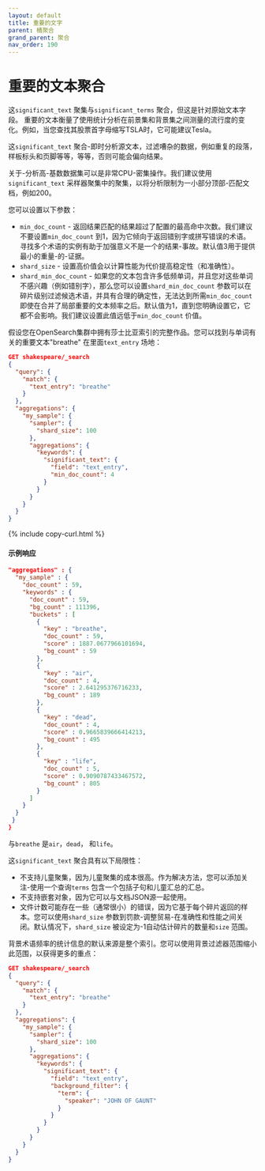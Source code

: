 ```yaml
---
layout: default
title: 重要的文字
parent: 桶聚合
grand_parent: 聚合
nav_order: 190
---
```


# 重要的文本聚合

这`significant_text` 聚集与`significant_terms` 聚合，但这是针对原始文本字段。
重要的文本衡量了使用统计分析在前景集和背景集之间测量的流行度的变化。例如，当您查找其股票首字母缩写TSLA时，它可能建议Tesla。

这`significant_text` 聚合-即时分析源文本，过滤嘈杂的数据，例如重复的段落，样板标头和页脚等等，等等，否则可能会偏向结果。

关于-分析高-基数数据集可以是非常CPU-密集操作。我们建议使用`significant_text` 采样器聚集中的聚集，以将分析限制为一小部分顶部-匹配文档，例如200。

您可以设置以下参数：

- `min_doc_count` - 返回结果匹配的结果超过了配置的最高命中次数。我们建议不要设置`min_doc_count` 到1，因为它倾向于返回错别字或拼写错误的术语。寻找多个术语的实例有助于加强意义不是一个的结果-事故。默认值3用于提供最小的重量-的-证据。
- `shard_size` - 设置高价值会以计算性能为代价提高稳定性（和准确性）。
- `shard_min_doc_count` - 如果您的文本包含许多低频单词，并且您对这些单词不感兴趣（例如错别字），那么您可以设置`shard_min_doc_count` 参数可以在碎片级别过滤候选术语，并具有合理的确定性，无法达到所需`min_doc_count` 即使在合并了局部重要的文本频率之后。默认值为1，直到您明确设置它，它都不会影响。我们建议设置此值远低于`min_doc_count` 价值。

假设您在OpenSearch集群中拥有莎士比亚索引的完整作品。您可以找到与单词有关的重要文本"breathe" 在里面`text_entry` 场地：

```json
GET shakespeare/_search
{
  "query": {
    "match": {
      "text_entry": "breathe"
    }
  },
  "aggregations": {
    "my_sample": {
      "sampler": {
        "shard_size": 100
      },
      "aggregations": {
        "keywords": {
          "significant_text": {
            "field": "text_entry",
            "min_doc_count": 4
          }
        }
      }
    }
  }
}
```
{% include copy-curl.html %}

#### 示例响应

```json
"aggregations" : {
  "my_sample" : {
    "doc_count" : 59,
    "keywords" : {
      "doc_count" : 59,
      "bg_count" : 111396,
      "buckets" : [
        {
          "key" : "breathe",
          "doc_count" : 59,
          "score" : 1887.0677966101694,
          "bg_count" : 59
        },
        {
          "key" : "air",
          "doc_count" : 4,
          "score" : 2.641295376716233,
          "bg_count" : 189
        },
        {
          "key" : "dead",
          "doc_count" : 4,
          "score" : 0.9665839666414213,
          "bg_count" : 495
        },
        {
          "key" : "life",
          "doc_count" : 5,
          "score" : 0.9090787433467572,
          "bg_count" : 805
        }
      ]
    }
  }
 }
}
```

与`breathe` 是`air`，`dead`， 和`life`。

这`significant_text` 聚合具有以下局限性：

- 不支持儿童聚集，因为儿童聚集的成本很高。作为解决方法，您可以添加关注-使用一个查询`terms` 包含一个包括子句和儿童汇总的汇总。
- 不支持嵌套对象，因为它可以与文档JSON源一起使用。
- 文件计数可能存在一些（通常很小）的错误，因为它基于每个碎片返回的样本。您可以使用`shard_size` 参数到罚款-调整贸易-在准确性和性能之间关闭。默认情况下，`shard_size` 被设定为-1自动估计碎片的数量和`size` 范围。

背景术语频率的统计信息的默认来源是整个索引。您可以使用背景过滤器范围缩小此范围，以获得更多的重点：

```json
GET shakespeare/_search
{
  "query": {
    "match": {
      "text_entry": "breathe"
    }
  },
  "aggregations": {
    "my_sample": {
      "sampler": {
        "shard_size": 100
      },
      "aggregations": {
        "keywords": {
          "significant_text": {
            "field": "text_entry",
            "background_filter": {
              "term": {
                "speaker": "JOHN OF GAUNT"
              }
            }
          }
        }
      }
    }
  }
}
```
